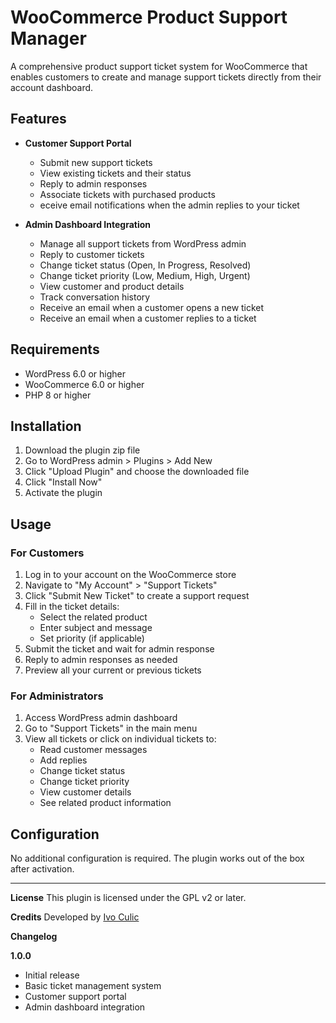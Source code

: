 # WooCommerce Product Support Manager

A comprehensive product support ticket system for WooCommerce that enables customers to create and manage support tickets directly from their account dashboard.

## Features

- **Customer Support Portal**

  - Submit new support tickets
  - View existing tickets and their status
  - Reply to admin responses
  - Associate tickets with purchased products
  - eceive email notifications when the admin replies to your ticket

- **Admin Dashboard Integration**
  - Manage all support tickets from WordPress admin
  - Reply to customer tickets
  - Change ticket status (Open, In Progress, Resolved)
  - Change ticket priority (Low, Medium, High, Urgent)
  - View customer and product details
  - Track conversation history
  - Receive an email when a customer opens a new ticket
  - Receive an email when a customer replies to a ticket

## Requirements

- WordPress 6.0 or higher
- WooCommerce 6.0 or higher
- PHP 8 or higher

## Installation

1. Download the plugin zip file
2. Go to WordPress admin > Plugins > Add New
3. Click "Upload Plugin" and choose the downloaded file
4. Click "Install Now"
5. Activate the plugin

## Usage

### For Customers

1. Log in to your account on the WooCommerce store
2. Navigate to "My Account" > "Support Tickets"
3. Click "Submit New Ticket" to create a support request
4. Fill in the ticket details:
   - Select the related product
   - Enter subject and message
   - Set priority (if applicable)
5. Submit the ticket and wait for admin response
6. Reply to admin responses as needed
7. Preview all your current or previous tickets

### For Administrators

1. Access WordPress admin dashboard
2. Go to "Support Tickets" in the main menu
3. View all tickets or click on individual tickets to:
   - Read customer messages
   - Add replies
   - Change ticket status
   - Change ticket priority
   - View customer details
   - See related product information

## Configuration

No additional configuration is required. The plugin works out of the box after activation.

---

**License**
This plugin is licensed under the GPL v2 or later.

**Credits**
Developed by [Ivo Culic](https://ivoculic.dev)

**Changelog**

**1.0.0**

- Initial release
- Basic ticket management system
- Customer support portal
- Admin dashboard integration
